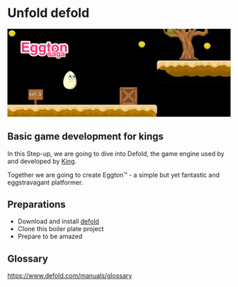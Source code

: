 # Unfold defold

![Eggton - One egg is un oeuf](/promo/eggtonsaga.png)

## Basic game development for kings

In this Step-up, we are going to dive into Defold, the game engine used by and developed by [King](www.king.com).

Together we are going to create Eggton™️  - a simple but yet fantastic and eggstravagant platformer.

## Preparations
- Download and install [defold](www.defold.com)
- Clone this boiler plate project
- Prepare to be amazed

## Glossary
https://www.defold.com/manuals/glossary
